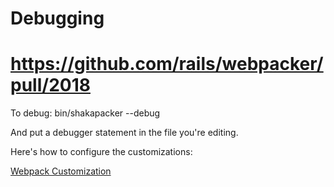 # Debugging

# https://github.com/rails/webpacker/pull/2018

To debug:
bin/shakapacker --debug

And put a debugger statement in the file you're editing.

Here's how to configure the customizations:

[Webpack Customization](https://github.com/rails/webpacker/blob/master/docs/webpack.md)

